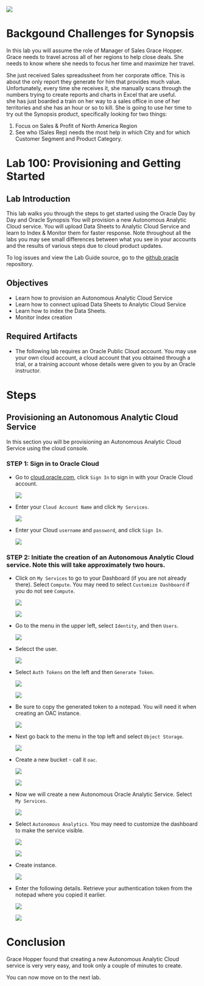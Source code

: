 ![](images/IL-100/001.png)

# Backgound Challenges for Synopsis

In this lab you will assume the role of Manager of Sales Grace Hopper. Grace needs to travel across all of her regions to help close deals. She needs to know where she needs to focus her time and maximize her travel.

She just received Sales spreadssheet from her corporate office.  This is about the only report they generate for him that provides much value.  Unfortunately, every time she receives it, she manually scans through the numbers trying to create reports and charts in Excel that are useful.  
she has just boarded a train on her way to a sales office in one of her territories and she has an hour or so to kill. She is going to use her time to try out the Synopsis product, specifically looking for two things:
1)	Focus on Sales & Profit of North America Region 
2)	See who (Sales Rep) needs the most help in which City and for which Customer Segment and Product Category.

# Lab 100: Provisioning and Getting Started

## Lab Introduction
This lab walks you through the steps to get started using the Oracle Day by Day and Oracle Synopsis You will provision a new Autonomous Analytic Cloud service.  You will upload Data Sheets to Analytic Cloud Service and learn to Index & Monitor them for faster response. Note throughout all the labs you may see small differences between what you see in your accounts and the results of various steps due to cloud product updates. 

To log issues and view the Lab Guide source, go to the [github oracle](https://github.com/JHElasticsearch/Synopsis-HOL/blob/master/workshops/synopsis) repository.

## Objectives
-   Learn how to provision an Autonomous Analytic Cloud Service
-   Learn how to connect upload Data Sheets to Analytic Cloud Service 
-   Learn how to index the Data Sheets.
-   Monitor Index creation

## Required Artifacts
- The following lab requires an Oracle Public Cloud account. You may use your own cloud account, a cloud account that you obtained through a trial, or a training account whose details were given to you by an Oracle instructor.

# Steps

## Provisioning an Autonomous Analytic Cloud Service
In this section you will be provisioning an Autonomous Analytic Cloud Service using the cloud console.

### **STEP 1: Sign in to Oracle Cloud**
- Go to [cloud.oracle.com](https://cloud.oracle.com), click `Sign In` to sign in with your Oracle Cloud account.

  ![](./images/IL-100/002.png)

- Enter your `Cloud Account Name` and click `My Services`.

  ![](./images/IL-100/003.png)

- Enter your Cloud `username` and `password`, and click `Sign In`.

  ![](./images/IL-100/004.png)


### **STEP 2: Initiate the creation of an Autonomous Analytic Cloud service.  Note this will take approximately two hours.**

- Click on `My Services` to go to your Dashboard (if you are not already there).  Select `Compute`.  You may need to select `Customize Dashboard` if you do not see `Compute`.

  ![](./images/IL-100/041.png)

  ![](./images/IL-100/042.png)

- Go to the menu in the upper left, select `Identity`, and then `Users`.

  ![](./images/IL-100/043.png)

- Selecct the user.

  ![](./images/IL-100/044.png)

- Select `Auth Tokens` on the left and then `Generate Token`.

  ![](./images/IL-100/045.png)

  ![](./images/IL-100/046.png)

- Be sure to copy the generated token to a notepad.  You will need it when creating an OAC instance.

  ![](./images/IL-100/047.png)

- Next go back to the menu in the top left and select `Object Storage`.  

  ![](./images/IL-100/048.png)

- Create a new bucket - call it `oac`.

  ![](./images/IL-100/049.png)

  ![](./images/IL-100/050.png)

- Now we will create a new Autonomous Oracle Analytic Service.  Select `My Services`.

  ![](./images/IL-100/051.png)

- Select `Autonomous Analytics`.  You may need to customize the dashboard to make the service visible.

  ![](./images/IL-100/052.png)

  ![](./images/IL-100/053.png)

- Create instance.

  ![](./images/IL-100/054.png)

- Enter the following details.  Retrieve your authentication token from the notepad where you copied it earlier.

  ![](./images/IL-100/055.png)

  ![](./images/IL-100/056.png)

# Conclusion
Grace Hopper found that creating a new Autonomous Analytic Cloud service is very very easy, and took only a couple of minutes to create.

You can now move on to the next lab.
